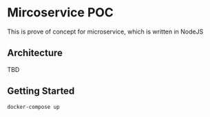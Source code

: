 # Mircoservice POC

This is prove of concept for microservice, which is written in NodeJS

## Architecture

TBD

## Getting Started

```bash
docker-compose up
```